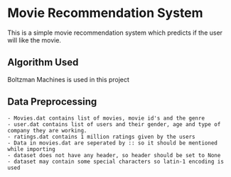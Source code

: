 # Movie Recommendation System 

This is a simple movie recommendation system which predicts if the user will like the movie.

## Algorithm Used

Boltzman Machines is used in this project

## Data Preprocessing 

	- Movies.dat contains list of movies, movie id's and the genre
	- user.dat contains list of users and their gender, age and type of company they are working.	
	- ratings.dat contains 1 million ratings given by the users
	- Data in movies.dat are seperated by :: so it should be mentioned while importing
	- dataset does not have any header, so header should be set to None
	- dataset may contain some special characters so latin-1 encoding is used 
	 
